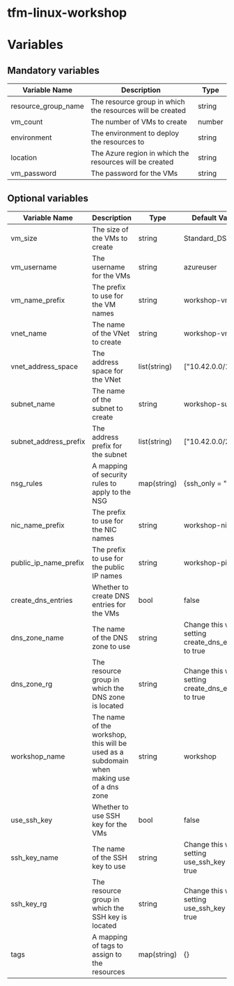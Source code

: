# tfm-linux-workshop

# Variables

## Mandatory variables

| Variable Name       | Description                                               | Type   |
|---------------------|-----------------------------------------------------------|--------|
| resource_group_name | The resource group in which the resources will be created | string |
| vm_count            | The number of VMs to create                               | number |
| environment         | The environment to deploy the resources to                | string |
| location            | The Azure region in which the resources will be created   | string |
| vm_password         | The password for the VMs                                  | string |

## Optional variables

| Variable Name         | Description                                                                              | Type         | Default Value                                       |
|-----------------------|------------------------------------------------------------------------------------------|--------------|-----------------------------------------------------|
| vm_size               | The size of the VMs to create                                                            | string       | Standard_DS1_v2                                     |
| vm_username           | The username for the VMs                                                                 | string       | azureuser                                           |
| vm_name_prefix        | The prefix to use for the VM names                                                       | string       | workshop-vm                                         |
| vnet_name             | The name of the VNet to create                                                           | string       | workshop-vnet                                       |
| vnet_address_space    | The address space for the VNet                                                           | list(string) | ["10.42.0.0/16"]                                    |
| subnet_name           | The name of the subnet to create                                                         | string       | workshop-subnet                                     |
| subnet_address_prefix | The address prefix for the subnet                                                        | list(string) | ["10.42.0.0/24"]                                    |
| nsg_rules             | A mapping of security rules to apply to the NSG                                          | map(string)  | {ssh_only = "22"}                                   |
| nic_name_prefix       | The prefix to use for the NIC names                                                      | string       | workshop-nic                                        |
| public_ip_name_prefix | The prefix to use for the public IP names                                                | string       | workshop-pip                                        |
| create_dns_entries    | Whether to create DNS entries for the VMs                                                | bool         | false                                               |
| dns_zone_name         | The name of the DNS zone to use                                                          | string       | Change this when setting create_dns_entries to true |
| dns_zone_rg           | The resource group in which the DNS zone is located                                      | string       | Change this when setting create_dns_entries to true |
| workshop_name         | The name of the workshop, this will be used as a subdomain when making use of a dns zone | string       | workshop                                            |
| use_ssh_key           | Whether to use SSH key for the VMs                                                       | bool         | false                                               |
| ssh_key_name          | The name of the SSH key to use                                                           | string       | Change this when setting use_ssh_key to true        |
| ssh_key_rg            | The resource group in which the SSH key is located                                       | string       | Change this when setting use_ssh_key to true        |
| tags                  | A mapping of tags to assign to the resources                                             | map(string)  | {}                                                  |
